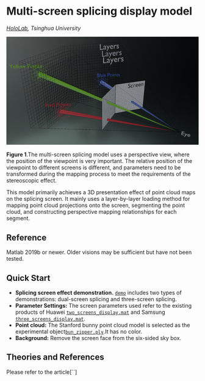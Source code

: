 # Multi-screen splicing display model

*[HoloLab](http://www.holoddd.com/), Tsinghua University*


<p align="left">
<img src="imgs/principle/see.png">
</p>

<p align="left"> <strong>Figure 1</strong>.The multi-screen splicing model uses a perspective view, where the position of the viewpoint is very important. The relative position of the viewpoint to different screens is different, and parameters need to be transformed during the mapping process to meet the requirements of the stereoscopic effect. </p>

This model primarily achieves a 3D presentation effect of point cloud maps on the splicing screen. It mainly uses a layer-by-layer loading method for mapping point cloud projections onto the screen, segmenting the point cloud, and constructing perspective mapping relationships for each segment.

## Reference
Matlab 2019b or newer. Older visions may be sufficient but have not been tested.

## Quick Start
- **Splicing screen effect demonstration.** [`demo`](https://github.com/jding23/naked-eye/edit/main/coding/demo) includes two types of demonstrations: dual-screen splicing and three-screen splicing.
- **Parameter Settings:** The screen parameters used refer to the existing products of Huawei    [`two_screens_display.mat`](https://github.com/jding23/naked-eye/edit/main/coding/config/two_screens_display.mat) and Samsung [`three_screens_display.mat`](https://github.com/jding23/naked-eye/edit/main/coding/config/three_screens_display.mat).
- **Point cloud:** The Stanford bunny point cloud model is selected as the experimental object[`bun_zipper.ply`](https://github.com/jding23/naked-eye/edit/main/coding/point_cloud/bun_zipper.ply).It has no color.
- **Background:** Remove the screen face from the six-sided sky box.

## Theories and References
Please refer to the article[``]